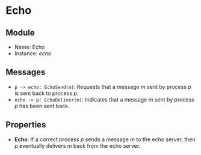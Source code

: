 # Echo

## Module
 - Name: Echo
 - Instance: _echo_

## Messages
 - `p -> echo: EchoSend(m)`: Requests that a message _m_ sent by process _p_ is sent back to process _p_.
 - `echo -> p: EchoDeliver(m)`: Indicates that a message _m_ sent by process _p_ has been sent back.

## Properties
 - **Echo**: If a correct process _p_ sends a message _m_ to the echo server, then _p_ eventually delivers _m_ back from the echo server.